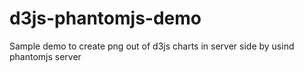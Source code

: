 d3js-phantomjs-demo
===================

Sample demo to create png out of d3js charts in server side by usind phantomjs server
